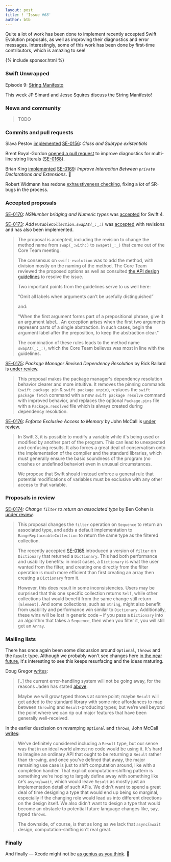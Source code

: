 ```yaml
---
layout: post
title: ! 'Issue #68'
author: btb
---
```


Quite a lot of work has been done to implement recently accepted Swift Evolution proposals, as well as improving their diagnostics and error messages. Interestingly, some of this work has been done by first-time contributors, which is amazing to see!

<!--excerpt-->

{% include sponsor.html %}

### Swift Unwrapped

Episode 9: [String Manifesto](https://spec.fm/podcasts/swift-unwrapped/67089)

This week JP Simard and Jesse Squires discuss the String Manifesto!

### News and community

> TODO

### Commits and pull requests

Slava Pestov [implemented](https://github.com/apple/swift/pull/9090) [SE-0156](https://github.com/apple/swift-evolution/blob/master/proposals/0156-subclass-existentials.md): *Class and Subtype existentials*

Brent Royal-Gordon [opened a pull request](https://github.com/apple/swift/pull/9148) to improve diagnostics for multi-line string literals ([SE-0168](https://github.com/apple/swift-evolution/blob/master/proposals/0168-multi-line-string-literals.md)).

Brian King [implemented](https://github.com/apple/swift/pull/9098) [SE-0169](https://github.com/apple/swift-evolution/blob/master/proposals/0169-improve-interaction-between-private-declarations-and-extensions.md): *Improve Interaction Between `private` Declarations and Extensions*. 🚀

Robert Widmann has redone [exhaustiveness checking](https://github.com/apple/swift/pull/8908), fixing a *lot* of SR-bugs in the process.

### Accepted proposals

[SE-0170](https://github.com/apple/swift-evolution/blob/master/proposals/0170-nsnumber_bridge.md): *NSNumber bridging and Numeric types* was [accepted](https://lists.swift.org/pipermail/swift-evolution/Week-of-Mon-20170424/036226.html) for Swift 4.

[SE-0173](https://github.com/apple/swift-evolution/blob/master/proposals/0173-swap-indices.md): *Add `MutableCollection.swapAt(_:_:)`* was [accepted](https://lists.swift.org/pipermail/swift-evolution/Week-of-Mon-20170424/036229.html) with revisions and has also been implemented.

> The proposal is accepted, including the revision to change the method name from `swap(_:with:)` to `swapAt(_:_)` that came out of the Core Team meeting.
>
> The consensus on `swift-evolution` was to add the method, with division mostly on the naming of the method. The Core Team reviewed the proposed options as well as consulted [the API design guidelines](https://swift.org/documentation/api-design-guidelines/) to resolve the issue.
>
> Two important points from the guidelines serve to us well here:
>
> "Omit all labels when arguments can’t be usefully distinguished”
>
> and:
>
> "When the first argument forms part of a prepositional phrase, give it an argument label... An exception arises when the first two arguments represent parts of a single abstraction. In such cases, begin the argument label after the preposition, to keep the abstraction clear."
>
> The combination of these rules leads to the method name `swapAt(_:_:)`, which the Core Team believes was most in line with the guidelines.

[SE-0175](https://github.com/apple/swift-evolution/blob/master/proposals/0175-package-manager-revised-dependency-resolution.md): *Package Manager Revised Dependency Resolution* by Rick Ballard is [under review](https://lists.swift.org/pipermail/swift-evolution-announce/2017-May/000373.html).

> This proposal makes the package manager's dependency resolution behavior clearer and more intuitive. It removes the pinning commands (`swift package pin` & `swift package unpin`), replaces the `swift package fetch` command with a new `swift package resolve` command with improved behavior, and replaces the optional `Package.pins` file with a `Package.resolved` file which is always created during dependency resolution.

[SE-0176](https://github.com/apple/swift-evolution/blob/master/proposals/0176-enforce-exclusive-access-to-memory.md): *Enforce Exclusive Access to Memory* by John McCall is [under review](https://lists.swift.org/pipermail/swift-evolution-announce/2017-May/000372.html).

> In Swift 3, it is possible to modify a variable while it's being used or modified by another part of the program. This can lead to unexpected and confusing results. It also forces a great deal of conservatism onto the implementation of the compiler and the standard libraries, which must generally ensure the basic soundness of the program (no crashes or undefined behavior) even in unusual circumstances.
>
> We propose that Swift should instead enforce a general rule that potential modifications of variables must be exclusive with any other access to that variable.

### Proposals in review

[SE-0174](https://github.com/apple/swift-evolution/blob/master/proposals/0174-filter-range-replaceable.md): *Change `filter` to return an associated type* by Ben Cohen is [under review](https://lists.swift.org/pipermail/swift-evolution-announce/2017-April/000370.html).

> This proposal changes the `filter` operation on `Sequence` to return an associated type, and adds a default implementation to `RangeReplaceableCollection` to return the same type as the filtered collection.
>
> The recently accepted [SE-0165](https://github.com/apple/swift-evolution/blob/master/proposals/0165-dict.md) introduced a version of `filter` on `Dictionary` that returned a `Dictionary`. This had both performance and usability benefits: in most cases, a `Dictionary` is what the user wanted from the filter, and creating one directly from the filter operation is much more efficient than first creating an array then creating a `Dictionary` from it.
>
> However, this does result in some inconsistencies. Users may be surprised that this one specific collection returns `Self`, while other collections that would benefit from the same change still return `[Element]`. And some collections, such as `String`, might also benefit from usability and performance win similar to `Dictionary`. Additionally, these wins will be lost in generic code – if you pass a `Dictionary` into an algorithm that takes a `Sequence`, then when you filter it, you will still get an `Array`.

### Mailing lists

There has once again been some discussion around `Optional`, `throws` and the `Result` type. Although we probably won't see changes here [in the near future](https://lists.swift.org/pipermail/swift-evolution/Week-of-Mon-20170501/036353.html), it's interesting to see this keeps resurfacing and the ideas maturing.

Doug Gregor [writes](https://lists.swift.org/pipermail/swift-evolution/Week-of-Mon-20170501/036353.html):

> [..] the current error-handling system will not be going away, for the reasons Jaden has stated [above](https://lists.swift.org/pipermail/swift-evolution/Week-of-Mon-20170501/036345.html).
>
> Maybe we will grow typed throws at some point; maybe `Result` will get added to the standard library with some nice affordances to map between `throw`ing and `Result`-producing types; but we’re well beyond the point where we can rip out major features that have been generally well-received.

In the earlier duscission on revamping `Optional` and `throws`, John McCall [writes](https://lists.swift.org/pipermail/swift-evolution/Week-of-Mon-20170501/036256.html):

> We've definitely considered including a `Result` type, but our sense was that in an ideal world almost no code would be using it.  It's hard to imagine an ordinary API that ought to be returning a `Result` rather than `throw`ing, and once you've defined that away, the major remaining use case is just to shift computation around, like with a completion handler. That explicit computation-shifting pattern is something we're hoping to largely define away with something like `C#`'s `async`/`await`, which would leave `Result` as mostly just an implementation detail of such APIs. We didn't want to spend a great deal of time designing a type that would end up being so marginal, especially if the changing role would lead us into different directions on the design itself. We also didn't want to design a type that would become an obstacle to potential future language changes like, say, typed `throws`.
>
> The downside, of course, is that as long as we lack that `async`/`await` design, computation-shifting isn't real great.

### Finally

And finally — Xcode might not be [as genius as you think](https://twitter.com/steipete/status/859832487719182343). 🤔
